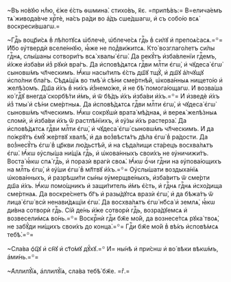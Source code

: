 ~Въ но́вꙋю нлⷣю, є҆́же є҆́сть ѳѡмина̀. стихо́въ, к҃є. =припѣ́въ:= В=елича́емъ тѧ̀ живода́вче хрⷭ҇тѐ, на́съ ра́ди во а҆́дъ сше́дшагѡ, и҆ съ собо́ю всѧ̀ воскреси́вшагѡ.=

~Гдⷭ҇ь воцр҃и́сѧ в̾ лѣ́потꙋсѧ ѡ҆блечѐ, ѡ҆блече́сѧ гдⷭ҇ь в̾ си́лꙋ и҆ препоѧ́сасѧ.=꙳= И҆́бо ᲂу҆твердѝ вселе́ннꙋю, ꙗ҆́же не под̾ви́житсѧ. Кто̀ возглаго́летъ си́лы гдⷭ҇нѧ, слы́шаны сотвори́тъ всѧ̀ хвалы̀ є҆гѡ̀. Да рекꙋ́тъ и҆зба́вленїи гдⷭ҇емъ, и҆́хже и҆зба́ви и҆з̾ рꙋкѝ вра́гъ. Да и҆сповѣ́дѧтсѧ гдⷭ҇ви млⷭ҇ти є҆гѡ̀, и҆ чꙋдеса̀ є҆гѡ̀ сыновѡ́мъ чл҃ческимъ. Ꙗ҆́кѡ насы́тилъ є҆́сть дш҃ꙋ тщꙋ̀, и҆ дш҃ꙋ а҆́лчꙋщꙋ и҆спо́лни бла́гъ. Сѣдѧ́щїѧ во тмѣ̀ и҆ сѣ́ни сме́ртнѣй, ѡ҆кова́нныѧ нището́ю и҆ желѣ́зомъ. Дш҃а и҆́хъ в̾ ни́хъ и҆з̾немо́же, и҆ не бѣ̀ помога́ющагѡ. И҆ возва́ша ко́ гдⷭ҇ꙋ внегда̀ скорбѣ́ти и҆́мъ, и҆ ѿ бѣ́дъ и҆́хъ и҆зба́ви и҆́хъ.=꙳= И҆ и҆зведѐ и҆́хъ и҆з̾ тмы̀ и҆ сѣ́ни сме́ртныѧ. Да и҆сповѣ́дѧтсѧ гдⷭ҇ви млⷭ҇ти є҆гѡ̀, и҆ чꙋдеса̀ є҆гѡ̀ сыновѡ́мъ чл҃ческимъ. Ꙗ҆́кѡ сокрꙋшѝ врата̀ мѣ́днаѧ, и҆ вереѧ̀ желѣ́зныѧ сломѝ, и҆ и҆зба́ви и҆́хъ ѿ растлѣ́нїихъ, и҆ ᲂу҆́зы и҆́хъ растерза̀. Да и҆сповѣ́дѧтсѧ гдⷭ҇ви млⷭ҇ти є҆гѡ̀, и҆ чꙋдеса̀ є҆гѡ̀ сыновѡ́мъ чл҃ческимъ. И҆ да по́жрꙋтъ є҆мꙋ̀ же́ртвꙋ хвалѣ̀, и҆ да воз̾вѣстѧ́тъ дѣ́ла є҆гѡ̀ в̾ ра́дости. Да воз̾несꙋ́тъ є҆гѡ̀ в̾ цр҃кви лю́дьстѣй, и҆ на сѣда́лищи ста́рецъ восхва́лѧтъ є҆гѡ̀. Ꙗ҆́кѡ ᲂу҆слы́ша ни́щїѧ гдⷭ҇ь, и҆ ѡ҆кова́нныхъ свои́хъ не ᲂу҆ничижи́тъ. Воста̀ ꙗ҆́кѡ спѧ̀ гдⷭ҇ь, и҆ поразѝ врагѝ своѧ̀. Ꙗ҆́кѡ ѻ҆́чи гдⷭ҇ни на ᲂу҆пова́ющихъ на млⷭ҇ть є҆гѡ̀, и҆ ᲂу҆́ши є҆гѡ̀ в̾ мл҃твꙋ и҆́хъ.=꙳= Оу҆слы́шати воздыха́нїѧ ѡ҆кова́нныхъ, и҆ разрѣши́ти сы́ны ᲂу҆мерщве́ныхъ, и҆зба́витъ ѿ сме́рти дш҃а и҆́хъ. Ꙗ҆́кѡ помо́щникъ и҆ защи́титель и҆́мъ є҆́сть, и҆ гдⷭ҇нѧ гдⷭ҇нѧ и҆схо́дища сме́ртнаѧ. Да воскре́снетъ бг҃ъ и҆ разы́дꙋтсѧ вразѝ є҆гѡ̀, и҆ да бѣжа́тъ ѿ лица̀ є҆гѡ̀ всѝ ненави́дѧщїи є҆гѡ̀. Да восхва́лѧтъ є҆гѡ̀ нб҃са̀ и҆ землѧ̀, ꙗ҆́кѡ ди́вна сотворѝ гдⷭ҇ь. Сі́й де́нь и҆́же сотворѝ гдⷭ҇ь, возра́дꙋемсѧ и҆ возвесели́мсѧ во́нь.=꙳= Воскрⷭ҇нѝ гдⷭ҇и бж҃е мо́й, да вознесе́тсѧ рꙋка̀ твоѧ̀, не забꙋ́ди ни́щихъ свои́хъ до конца̀.=꙳= Гдⷭ҇и бж҃е мо́й в̾ вѣ́къ и҆сповѣ́мсѧ тебѣ̀.=꙳=

~Сла́ва ѻ҆ц҃ꙋ и҆ сн҃ꙋ и҆ ст҃о́мꙋ дꙋ́хꙋ.=꙳ И҆= ны́нѣ и҆ при́снѡ и҆ во́ вѣки вѣкѡ́мъ, а҆ми́нь.=꙳=

~А҆ллилꙋ́їѧ, а҆ллилꙋ́їѧ, сла́ва тебѣ̀ бж҃е. =гⷤ.=

